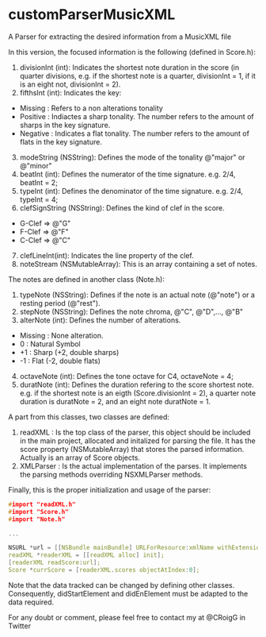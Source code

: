 customParserMusicXML
====================

A Parser for extracting the desired information from a MusicXML file

In this version, the focused information is the following (defined in Score.h):

1. divisionInt (int): Indicates the shortest note duration in the score (in quarter divisions, e.g. if the shortest note is a quarter, divisionInt = 1, if it is an eight not, divisionInt = 2).
2. fifthsInt (int): Indicates the key:
  - Missing : Refers to a non alterations tonality
  - Positive : Indiactes a sharp tonality. The number refers to the amount of sharps in the key signature.
  - Negative : Indicates a flat tonality. The number refers to the amount of flats in the key signature.
3. modeString (NSString): Defines the mode of the tonality @"major" or @"minor"
4. beatInt (int): Defines the numerator of the time signature. e.g. 2/4, beatInt = 2;
5. typeInt (int): Defines the denominator of the time signature. e.g. 2/4, typeInt = 4;
6. clefSignString (NSString): Defines the kind of clef in the score.
  - G-Clef => @"G"
  - F-Clef => @"F"
  - C-Clef => @"C"
7. clefLineInt(int): Indicates the line property of the clef.
8. noteStream (NSMutableArray): This is an array containing a set of notes.

The notes are defined in another class (Note.h):

1. typeNote (NSString): Defines if the note is an actual note (@"note") or a resting period (@"rest").
2. stepNote (NSString): Defines the note chroma, @"C", @"D",..., @"B"
3. alterNote (int): Defines the number of alterations.
  - Missing : None alteration.
  - 0 : Natural Symbol
  - +1 : Sharp (+2, double sharps)
  - -1 : Flat (-2, double flats)
4. octaveNote (int): Defines the tone octave for C4, octaveNote = 4;
5. duratNote (int): Defines the duration refering to the score shortest note. e.g. if the shortest note is an eigth (Score.divisionInt = 2), a quarter note duration is duratNote = 2, and an eight note duratNote = 1.

A part from this classes, two classes are defined:

1. readXML : Is the top class of the parser, this object should be included in the main project, allocated and initalized for parsing the file. It has the score property (NSMutableArray) that stores the parsed information. Actually is an array of Score objects.
2. XMLParser : Is the actual implementation of the parses. It implements the parsing methods overriding NSXMLParser methods.

Finally, this is the proper initialization and usage of the parser:

``` cpp
#import "readXML.h"
#import "Score.h"
#import "Note.h"

...

NSURL *url = [[NSBundle mainBundle] URLForResource:xmlName withExtension:@"xml"];
readXML *readerXML = [[readXML alloc] init];
[readerXML readScore:url];
Score *currScore = [readerXML.scores objectAtIndex:0];
```

Note that the data tracked can be changed by defining other classes. Consequently, didStartElement and didEnElement must be adapted to the data required.

For any doubt or comment, please feel free to contact my at @CRoigG in Twitter
